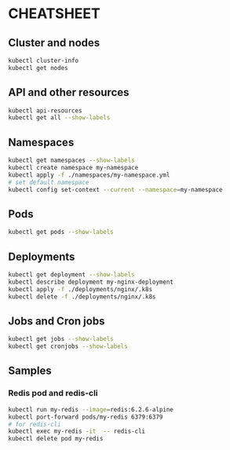 # CHEATSHEET

## Cluster and nodes
```bash
kubectl cluster-info
kubectl get nodes
```

## API and other resources
```bash
kubectl api-resources
kubectl get all --show-labels
```

## Namespaces
```bash
kubectl get namespaces --show-labels
kubectl create namespace my-namespace
kubectl apply -f ./namespaces/my-namespace.yml
# set default namespace
kubectl config set-context --current --namespace=my-namespace
```

## Pods
```bash
kubectl get pods --show-labels
```

## Deployments
```bash
kubectl get deployment --show-labels
kubectl describe deployment my-nginx-deployment
kubectl apply -f ./deployments/nginx/.k8s
kubectl delete -f ./deployments/nginx/.k8s
```

## Jobs and Cron jobs
```bash
kubectl get jobs --show-labels
kubectl get cronjobs --show-labels
```


## Samples

### Redis pod and redis-cli
```bash
kubectl run my-redis --image=redis:6.2.6-alpine
kubectl port-forward pods/my-redis 6379:6379
# for redis-cli
kubectl exec my-redis -it  -- redis-cli
kubectl delete pod my-redis
```
